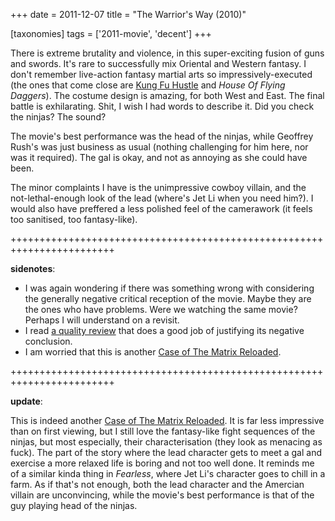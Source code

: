 +++
date = 2011-12-07
title = "The Warrior's Way (2010)"

[taxonomies]
tags = ['2011-movie', 'decent']
+++

There is extreme brutality and violence, in this super-exciting fusion
of guns and swords. It\'s rare to successfully mix Oriental and Western
fantasy. I don\'t remember live-action fantasy martial arts so
impressively-executed (the ones that come close are [Kung Fu Hustle] and
*House Of Flying Daggers*). The costume design is amazing, for both West
and East. The final battle is exhilarating. Shit, I wish I had words to
describe it. Did you check the ninjas? The sound?

The movie\'s best performance was the head of the ninjas, while Geoffrey
Rush\'s was just business as usual (nothing challenging for him here,
nor was it required). The gal is okay, and not as annoying as she could
have been.

The minor complaints I have is the unimpressive cowboy villain, and the
not-lethal-enough look of the lead (where\'s Jet Li when you need him?).
I would also have preffered a less polished feel of the camerawork (it
feels too sanitised, too fantasy-like).

++++++++++++++++++++++++++++++++++++++++++++++++++++++++++++++++++++++++

**sidenotes**:

-   I was again wondering if there was something wrong with considering
    the generally negative critical reception of the movie. Maybe they
    are the ones who have problems. Were we watching the same movie?
    Perhaps I will understand on a revisit.
-   I read [a quality review] that does a good job of justifying its
    negative conclusion.
-   I am worried that this is another [Case of The Matrix Reloaded].

++++++++++++++++++++++++++++++++++++++++++++++++++++++++++++++++++++++++

**update**:

This is indeed another [Case of The Matrix Reloaded]. It is far less
impressive than on first viewing, but I still love the fantasy-like
fight sequences of the ninjas, but most especially, their
characterisation (they look as menacing as fuck). The part of the story
where the lead character gets to meet a gal and exercise a more relaxed
life is boring and not too well done. It reminds me of a similar kinda
thing in *Fearless*, where Jet Li\'s character goes to chill in a farm.
As if that\'s not enough, both the lead character and the Amercian
villain are unconvincing, while the movie\'s best performance is that of
the guy playing head of the ninjas.

  [Kung Fu Hustle]: http://movies.tshepang.net/kung-fu-hustle-2004
  [a quality review]: http://www.screendaily.com/reviews/the-warriors-way/5021277.article
  [Case of The Matrix Reloaded]: http://movies.tshepang.net/the-case-of-the-matrix-reloaded
